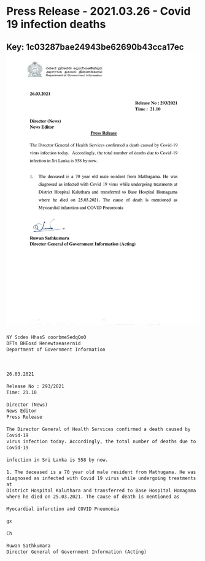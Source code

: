 # Press Release - 2021.03.26 - Covid 19 infection deaths 
Key: 1c03287bae24943be62690b43cca17ec 
![img](img/1c03287bae24943be62690b43cca17ec.jpg)
---
```
NY Scdes HhasS coorbmeSedqQoO
DFTs BHEosd Henewtaeasernid
Department of Government Information

 

26.03.2021

Release No : 293/2021
Time: 21.10

Director (News)
News Editor
Press Release

The Director General of Health Services confirmed a death caused by Covid-19
virus infection today. Accordingly, the total number of deaths due to Covid-19

infection in Sri Lanka is 558 by now.

1. The deceased is a 70 year old male resident from Mathugama. He was
diagnosed as infected with Covid 19 virus while undergoing treatments at
District Hospital Kaluthara and transferred to Base Hospital Homagama
where he died on 25.03.2021. The cause of death is mentioned as

Myocardial infarction and COVID Pneumonia

gx

Ch

Ruwan Sathkumara
Director General of Government Information (Acting)

```
